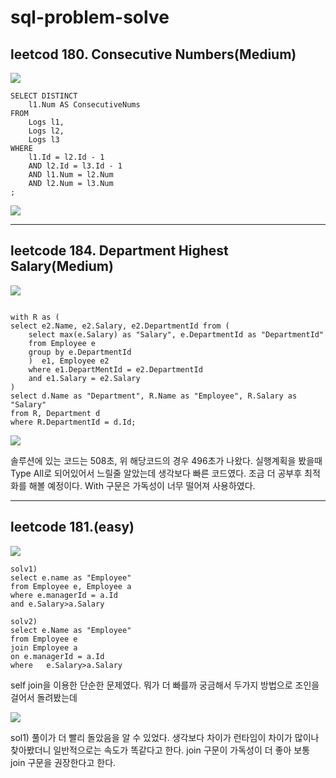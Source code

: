 # sql-problem-solve

## leetcod 180. Consecutive Numbers(Medium)

![](https://i.imgur.com/GIgHZwI.png)

```
SELECT DISTINCT
    l1.Num AS ConsecutiveNums
FROM
    Logs l1,
    Logs l2,
    Logs l3
WHERE
    l1.Id = l2.Id - 1
    AND l2.Id = l3.Id - 1
    AND l1.Num = l2.Num
    AND l2.Num = l3.Num
;
```

![](https://i.imgur.com/Cn2oAZv.png)

---

## leetcode 184. Department Highest Salary(Medium)

![](https://i.imgur.com/uDhijvD.png)

```

with R as (
select e2.Name, e2.Salary, e2.DepartmentId from (
    select max(e.Salary) as "Salary", e.DepartmentId as "DepartmentId" 
    from Employee e
    group by e.DepartmentId
    )  e1, Employee e2
    where e1.DepartMentId = e2.DepartmentId
    and e1.Salary = e2.Salary
)
select d.Name as "Department", R.Name as "Employee", R.Salary as "Salary"
from R, Department d
where R.DepartmentId = d.Id;

```

![](https://i.imgur.com/QaktOTX.png)

솔루션에 있는 코드는 508초,
위 해당코드의 경우 496초가 나왔다. 실행계획을 봤을때 Type All로 되어있어서 느릴줄 알았는데 생각보다 빠른 코드였다. 조금 더 공부후 최적화를 해볼 예정이다. With 구문은 가독성이 너무 떨어져 사용하였다.

--- 
## leetcode 181.(easy)

![](https://i.imgur.com/W7v5lx9.png)


```
solv1)
select e.name as "Employee"
from Employee e, Employee a
where e.managerId = a.Id
and e.Salary>a.Salary

```

```
solv2)
select e.Name as "Employee"
from Employee e
join Employee a
on e.managerId = a.Id
where   e.Salary>a.Salary

```



self join을 이용한 단순한 문제였다.
뭐가 더 빠를까 궁금해서 두가지 방법으로 조인을 걸어서 돌려봤는데

![](https://i.imgur.com/tnKs35Q.png)

sol1) 풀이가 더 빨리 돌았음을 알 수 있었다. 생각보다 차이가 런타임이 차이가 많이나 찾아봤더니 일반적으로는 속도가 똑같다고 한다. join 구문이 가독성이 더 좋아 보통 join 구문을 권장한다고 한다.